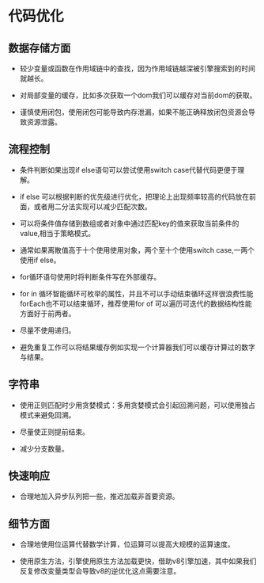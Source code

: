 # 代码优化

## 数据存储方面

- 较少变量或函数在作用域链中的查找，因为作用域链越深被引擎搜索到的时间就越长。

- 对局部变量的缓存，比如多次获取一个dom我们可以缓存对当前dom的获取。

- 谨慎使用闭包，使用闭包可能导致内存泄漏，如果不能正确释放闭包资源会导致资源泄露。

## 流程控制

- 条件判断如果出现if else语句可以尝试使用switch case代替代码更便于理解。

- if else 可以根据判断的优先级进行优化，把理论上出现频率较高的代码放在前面，或者用二分法实现可以减少匹配次数。

- 可以将条件值存储到数组或者对象中通过匹配key的值来获取当前条件的value,相当于策略模式。

- 通常如果离散值高于十个使用使用对象，两个至十个使用switch case,一两个使用if else。

- for循环语句使用时将判断条件写在外部缓存。

- for in 循环智能循环可枚举的属性，并且不可以手动结束循环这样很浪费性能forEach也不可以结束循环，推荐使用for of 可以遍历可迭代的数据结构性能方面好于前两者。

- 尽量不使用递归。

- 避免重复工作可以将结果缓存例如实现一个计算器我们可以缓存计算过的数字与结果。

## 字符串

- 使用正则匹配时少用贪婪模式：多用贪婪模式会引起回溯问题，可以使用独占模式来避免回溯。

- 尽量使正则提前结束。

- 减少分支数量。

## 快速响应

- 合理地加入异步队列把一些，推迟加载非首要资源。

## 细节方面

- 合理地使用位运算代替数学计算，位运算可以提高大规模的运算速度。

- 使用原生方法，引擎使用原生方法加载更快，借助v8引擎加速，其中如果我们反复修改变量类型会导致v8的逆优化这点需要注意。








